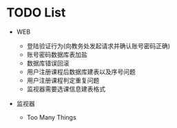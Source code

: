 TODO List
====================
- WEB
    - 登陆验证行为(向教务处发起请求并确认账号密码正确)
    - 账号密码数据库表加盐
    - 数据库错误回滚
    - 用户注册课程后数据库建表以及序号问题
    - 用户注册课程判定重复问题
    - 监视器需要选课信息建表格式

- 监视器
    - Too Many Things
